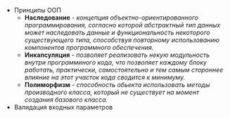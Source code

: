 * Принципы ООП
    * **Наследование** - *концепция объектно-ориентированного программирования, согласно которой абстрактный тип данных может наследовать данные и функциональность некоторого существующего типа, способствуя повторному использованию компонентов программного обеспечения.*
    * **Инкапсуляция** - *позволяет реализовать некую модульность внутри программиного кода, что позволяет каждому блоку работать, практически, самостоятельно и тем самым стороннее влияние на этот участок кода сводится к минимуму.*
    * **Полиморфизм** - *способность обьекта использовать методы производного класса, который не существует на момент создания базового класса.*
* Валидация входных параметров